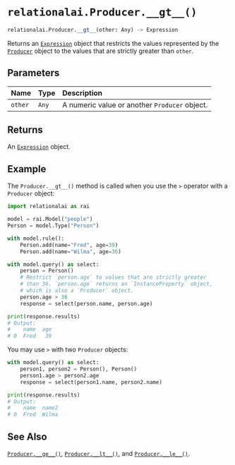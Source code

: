 # `relationalai.Producer.__gt__()`

```python
relationalai.Producer.__gt__(other: Any) -> Expression
```

Returns an [`Expression`](../Expression.md) object that restricts the values
represented by the [`Producer`](./README.md) object to the values that are strictly greater than `other`.

## Parameters

| Name | Type | Description |
| :--- | :--- | :------ |
| `other` | `Any` | A numeric value or another `Producer` object. |

## Returns

An [`Expression`](../Expression.md) object.

## Example

The `Producer.__gt__()` method is called when you use the `>` operator with a `Producer` object:

```python
import relationalai as rai

model = rai.Model("people")
Person = model.Type("Person")

with model.rule():
    Person.add(name="Fred", age=39)
    Person.add(name="Wilma", age=36)

with model.query() as select:
    person = Person()
    # Restrict `person.age` to values that are strictly greater
    # than 36. `person.age` returns an `InstanceProperty` object,
    # which is also a `Producer` object.
    person.age > 36
    response = select(person.name, person.age)

print(response.results)
# Output:
#    name  age
# 0  Fred   39
```

You may use `>` with two `Producer` objects:

```python
with model.query() as select:
    person1, person2 = Person(), Person()
    person1.age > person2.age
    response = select(person1.name, person2.name)

print(response.results)
# Output:
#    name  name2
# 0  Fred  Wilma
```

## See Also

[`Producer.__ge__()`](./__ge__.md),
[`Producer.__lt__()`](./__lt__.md),
and [`Producer.__le__()`](./__le__.md).
